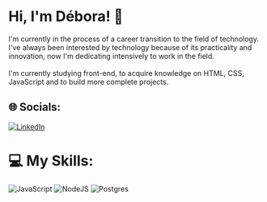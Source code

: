 <h1> Hi, I'm Débora! 👋</h1>
I'm currently in the process of a career transition to the field of technology. I've always been interested by technology because of its practicality and innovation, now I'm dedicating intensively to work in the field.
<br>
<br>
I'm currently studying front-end, to acquire knowledge on HTML, CSS, JavaScript and to build more complete projects.

## 🌐 Socials:
[![LinkedIn](https://img.shields.io/badge/LinkedIn-%230077B5.svg?logo=linkedin&logoColor=white)](https://linkedin.com/in/deboradeoliveirasilva) 

# 💻 My Skills:
![JavaScript](https://img.shields.io/badge/javascript-%23323330.svg?style=for-the-badge&logo=javascript&logoColor=%23F7DF1E) ![NodeJS](https://img.shields.io/badge/node.js-6DA55F?style=for-the-badge&logo=node.js&logoColor=white) ![Postgres](https://img.shields.io/badge/postgres-%23316192.svg?style=for-the-badge&logo=postgresql&logoColor=white)

<!-- Proudly created with GPRM ( https://gprm.itsvg.in ) -->
